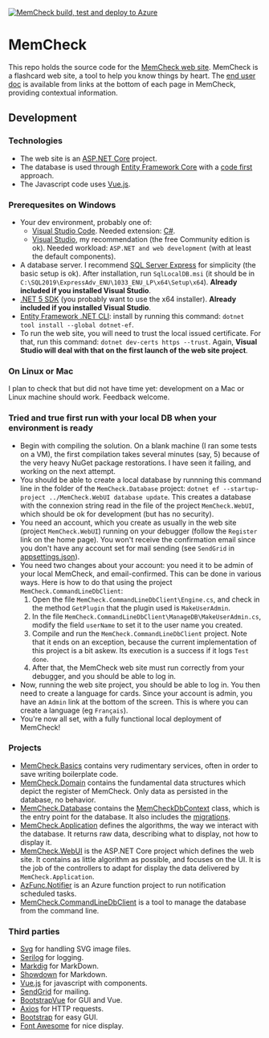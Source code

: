 [![MemCheck build, test and deploy to Azure](https://github.com/VoltanFr/memcheck/actions/workflows/master_memcheckfr.yml/badge.svg)](https://github.com/VoltanFr/memcheck/actions/workflows/master_memcheckfr.yml)

# MemCheck

This repo holds the source code for the [MemCheck web site](https://memcheckfr.azurewebsites.net/).
MemCheck is a flashcard web site, a tool to help you know things by heart.
The [end user doc](https://memcheckfr.azurewebsites.net/Doc/MdRenderer?refererRoute=%2F&cultureName=fr) is available from links at the bottom of each page in MemCheck, providing contextual information.

## Development

### Technologies

- The web site is an [ASP.NET Core](https://docs.microsoft.com/en-us/aspnet/core) project.
- The database is used through [Entity Framework Core](https://docs.microsoft.com/en-us/ef/core/) with a [code first](https://entityframeworkcore.com/approach-code-first) approach.
- The Javascript code uses [Vue.js](https://vuejs.org/).

### Prerequesites on Windows

- Your dev environment, probably one of:
  - [Visual Studio Code](https://code.visualstudio.com/). Needed extension: [C#](https://github.com/OmniSharp/omnisharp-vscode).
  - [Visual Studio](https://visualstudio.microsoft.com/en/vs/), my recommendation (the free Community edition is ok). Needed workload: `ASP.NET and web development` (with at least the default components).
- A database server. I recommend [SQL Server Express](https://docs.microsoft.com/en-us/sql/database-engine/configure-windows/sql-server-express-localdb) for simplicity (the basic setup is ok). After installation, run `SqlLocalDB.msi` (it should be in `C:\SQL2019\ExpressAdv_ENU\1033_ENU_LP\x64\Setup\x64`). **Already included if you installed Visual Studio**.
- [.NET 5 SDK](https://dotnet.microsoft.com/download/dotnet/5.0) (you probably want to use the x64 installer). **Already included if you installed Visual Studio**.
- [Entity Framework .NET CLI](https://docs.microsoft.com/en-us/ef/core/cli/dotnet): install by running this command: `dotnet tool install --global dotnet-ef`.
- To run the web site, you will need to trust the local issued certificate. For that, run this command: `dotnet dev-certs https --trust`. Again, **Visual Studio will deal with that on the first launch of the web site project**.

### On Linux or Mac

I plan to check that but did not have time yet: development on a Mac or Linux machine should work. Feedback welcome.

### Tried and true first run with your local DB when your environment is ready

- Begin with compiling the solution. On a blank machine (I ran some tests on a VM), the first compilation takes several minutes (say, 5) because of the very heavy NuGet package restorations. I have seen it failing, and working on the next attempt.
- You should be able to create a local database by runnning this command line in the folder of the `MemCheck.Database` project: `dotnet ef --startup-project ../MemCheck.WebUI database update`. This creates a database with the connexion string read in the file of the project `MemCheck.WebUI`, which should be ok for development (but has no security).
- You need an account, which you create as usually in the web site (project `MemCheck.WebUI`) running on your debugger (follow the `Register` link on the home page). You won't receive the confirmation email since you don't have any account set for mail sending (see `SendGrid` in [appsettings.json](https://github.com/VoltanFr/memcheck/blob/master/MemCheck.WebUI/appsettings.json)).
- You need two changes about your account: you need it to be admin of your local MemCheck, and email-confirmed. This can be done in various ways. Here is how to do that using the project `MemCheck.CommandLineDbClient`:
  1. Open the file `MemCheck.CommandLineDbClient\Engine.cs`, and check in the method `GetPlugin` that the plugin used is `MakeUserAdmin`.
  2. In the file `MemCheck.CommandLineDbClient\ManageDB\MakeUserAdmin.cs`, modify the field `userName` to set it to the user name you created.
  3. Compile and run the `MemCheck.CommandLineDbClient` project. Note that it ends on an exception, because the current implementation of this project is a bit askew. Its execution is a success if it logs `Test done`.
  4. After that, the MemCheck web site must run correctly from your debugger, and you should be able to log in.
- Now, running the web site project, you should be able to log in. You then need to create a language for cards. Since your account is admin, you have an `Admin` link at the bottom of the screen. This is where you can create a language (eg `Français`).
- You're now all set, with a fully functional local deployment of MemCheck!

### Projects

- [MemCheck.Basics](https://github.com/VoltanFr/memcheck/blob/master/MemCheck.Basics/MemCheck.Basics.csproj) contains very rudimentary services, often in order to save writing boilerplate code.
- [MemCheck.Domain](https://github.com/VoltanFr/memcheck/blob/master/MemCheck.Domain/MemCheck.Domain.csproj) contains the fundamental data structures which depict the register of MemCheck. Only data as persisted in the database, no behavior.
- [MemCheck.Database](https://github.com/VoltanFr/memcheck/blob/master/MemCheck.Database/MemCheck.Database.csproj) contains the [MemCheckDbContext](https://github.com/VoltanFr/memcheck/blob/master/MemCheck.Database/MemCheckDbContext.cs) class, which is the entry point for the database. It also includes the [migrations](https://github.com/VoltanFr/memcheck/tree/master/MemCheck.Database/Migrations).
- [MemCheck.Application](https://github.com/VoltanFr/memcheck/blob/master/MemCheck.Application/MemCheck.Application.csproj) defines the algorithms, the way we interact with the database. It returns raw data, describing what to display, not how to display it.
- [MemCheck.WebUI](https://github.com/VoltanFr/memcheck/blob/master/MemCheck.WebUI/MemCheck.WebUI.csproj) is the ASP.NET Core project which defines the web site. It contains as little algorithm as possible, and focuses on the UI. It is the job of the controllers to adapt for display the data delivered by `MemCheck.Application`.
- [AzFunc.Notifier](https://github.com/VoltanFr/memcheck/blob/master/MemCheck.AzFunc.Notifier/MemCheck.AzFunc.Notifier.csproj) is an Azure function project to run notification scheduled tasks.
- [MemCheck.CommandLineDbClient](https://github.com/VoltanFr/memcheck/blob/master/MemCheck.CommandLineDbClient/MemCheck.CommandLineDbClient.csproj) is a tool to manage the database from the command line.

### Third parties

- [Svg](https://www.nuget.org/packages/Svg/) for handling SVG image files.
- [Serilog](https://www.nuget.org/packages/Serilog/) for logging.
- [Markdig](https://www.nuget.org/packages/Markdig/) for MarkDown.
- [Showdown](http://showdownjs.com/) for Markdown.
- [Vue.js](https://vuejs.org/) for javascript with components.
- [SendGrid](https://www.nuget.org/packages/SendGrid/) for mailing.
- [BootstrapVue](https://bootstrap-vue.org/) for GUI and Vue.
- [Axios](https://axios-http.com/) for HTTP requests.
- [Bootstrap](https://getbootstrap.com/) for easy GUI.
- [Font Awesome](https://fontawesome.com/) for nice display.

